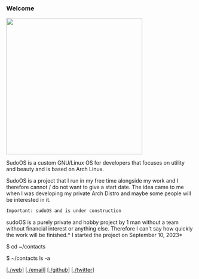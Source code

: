 ### Welcome

<img src="https://forum.sudo.tf/images/roundo/darko/roundo-darko-logo.png" title="" alt="" width="364"> 

SudoOS is a custom GNU/Linux OS for developers that focuses on utility and beauty and is based on Arch Linux.

SudoOS is a project that I run in my free time alongside my work and I therefore cannot / do not want to give a start date. The idea came to me when I was developing my 
private Arch Distro and maybe some people will be interested in it.

```txt
Important: sudoOS and is under construction
```

sudoOS is a purely private and hobby project by 1 man without a team without financial interest or anything else. Therefore I can't say how quickly the work will be finished.* I started the project on September 10, 2023*

$ cd ~/contacts

$ ~/contacts  ls -a

[[./web]](https://sudo.tf) [[./email]]([mailto:sudo@sudo.tf](mailto:sudo@sudo.tf)) [[./github]](https://github.com/sudoworld) [[./twitter]](https://twitter.com/_sudo1_)
